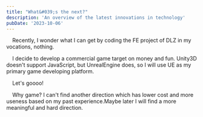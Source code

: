 ```yaml
---
title: "What&#039;s the next?"
description: 'An overview of the latest innovations in technology'
pubDate: '2023-10-06'
---
```


    Recently, I wonder what I can get by coding the FE project of DLZ in my vocations, nothing.

    I decide to develop a commercial game target on money and fun. Unity3D doesn't support JavaScript, but UnrealEngine does, so I will use UE as my primary game developing platform.

    Let's goooo!

    Why game? I can't find another direction which has lower cost and more useness based on my past experience.Maybe later I will find a more meaningful and hard direction.
